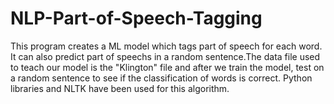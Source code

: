 # NLP-Part-of-Speech-Tagging
This program creates a ML model which tags part of speech for each word. It can also predict part of speechs in a random sentence.The data file used to teach our model is the "Klington" file and after we train the model, test on a random sentence to see if the classification of words is correct. Python libraries and NLTK have been used for this algorithm.
